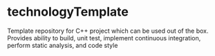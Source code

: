 # technologyTemplate
Template repository for C++ project which can be used out of the box. Provides ability to build, unit test, implement continuous integration, perform static analysis, and code style
